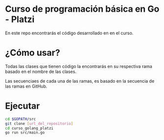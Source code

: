 # Curso de programación básica en Go - Platzi

En este repo encontrarás el código desarrollado en en el curso.

# ¿Cómo usar?

Todas las clases que tienen código la encontrarás en su respectiva rama basado en el nombre de las clases.

Las secuenciaes de cada una de las ramas, es basado en la secuencia de las ramas en GitHub.

# Ejecutar

```Bash
cd $GOPATH/src
git clone [url_del_repositorio]
cd curso_golang_platzi
go run src/main.go
```
